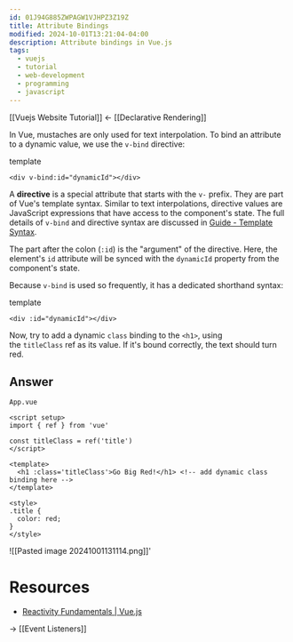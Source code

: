 ```yaml
---
id: 01J94G885ZWPAGW1VJHPZ3Z19Z
title: Attribute Bindings
modified: 2024-10-01T13:21:04-04:00
description: Attribute bindings in Vue.js
tags:
  - vuejs
  - tutorial
  - web-development
  - programming
  - javascript
---
```

 [[Vuejs Website Tutorial]]  <- [[Declarative Rendering]]   


In Vue, mustaches are only used for text interpolation. To bind an attribute to a dynamic value, we use the `v-bind` directive:

template

```
<div v-bind:id="dynamicId"></div>
```

A **directive** is a special attribute that starts with the `v-` prefix. They are part of Vue's template syntax. Similar to text interpolations, directive values are JavaScript expressions that have access to the component's state. The full details of `v-bind` and directive syntax are discussed in [Guide - Template Syntax](https://vuejs.org/guide/essentials/template-syntax.html).

The part after the colon (`:id`) is the "argument" of the directive. Here, the element's `id` attribute will be synced with the `dynamicId` property from the component's state.

Because `v-bind` is used so frequently, it has a dedicated shorthand syntax:

template

```
<div :id="dynamicId"></div>
```

Now, try to add a dynamic `class` binding to the `<h1>`, using the `titleClass` ref as its value. If it's bound correctly, the text should turn red.

## Answer
`App.vue`
```vue
<script setup>
import { ref } from 'vue'

const titleClass = ref('title')
</script>

<template>
  <h1 :class='titleClass'>Go Big Red!</h1> <!-- add dynamic class binding here -->
</template>

<style>
.title {
  color: red;
}
</style>
```
![[Pasted image 20241001131114.png]]'

# Resources
- [Reactivity Fundamentals | Vue.js](https://vuejs.org/guide/essentials/reactivity-fundamentals.html)



-> [[Event Listeners]]